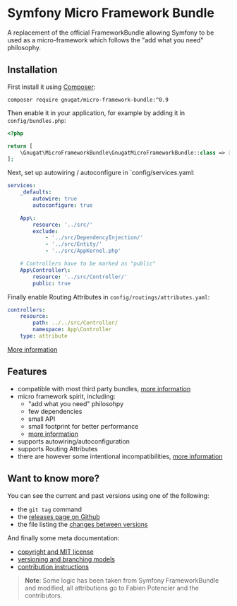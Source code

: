 # Symfony Micro Framework Bundle

A replacement of the official FrameworkBundle allowing Symfony to be used as a
micro-framework which follows the "add what you need" philosophy.

## Installation

First install it using [Composer](https://getcomposer.org/download):

```console
composer require gnugat/micro-framework-bundle:^0.9
```

Then enable it in your application, for example by adding it in `config/bundles.php`:

```php
<?php

return [
    \Gnugat\MicroFrameworkBundle\GnugatMicroFrameworkBundle::class => ['all' => true],
];
```

Next, set up autowiring / autoconfigure in `config/services.yaml:

```yaml
services:
    _defaults:
        autowire: true
        autoconfigure: true

    App\:
        resource: '../src/'
        exclude:
            - '../src/DependencyInjection/'
            - '../src/Entity/'
            - '../src/AppKernel.php'

    # Controllers have to be marked as "public"
    App\Controller\:
        resource: '../src/Controller/'
        public: true
```

Finally enable Routing Attributes in `config/routings/attributes.yaml`:

```yaml
controllers:
    resource:                  
        path: ../../src/Controller/     
        namespace: App\Controller       
    type: attribute
```

[More information](doc/01-installation.md)

## Features

* compatible with most third party bundles, [more information](doc/02-compatibility.md)
* micro framework spirit, including:
    * "add what you need" philosohpy
    * few dependencies
    * small API
    * small footprint for better performance
    * [more information](doc/11-benchmark-2024.md)
* supports autowiring/autoconfiguration
* supports Routing Attributes
* there are however some intentional incompatibilities, [more information](doc/20-incompatibility.md)

## Want to know more?

You can see the current and past versions using one of the following:

* the `git tag` command
* the [releases page on Github](https://github.com/gnugat/micro-framework-bundle/releases)
* the file listing the [changes between versions](CHANGELOG.md)

And finally some meta documentation:

* [copyright and MIT license](LICENSE)
* [versioning and branching models](VERSIONING.md)
* [contribution instructions](CONTRIBUTING.md)

> **Note**: Some logic has been taken from Symfony FrameworkBundle and modified,
> all attributions go to Fabien Potencier and the contributors.
